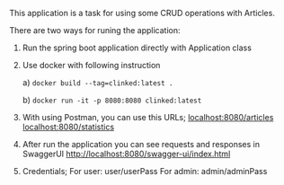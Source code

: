 This application is a task for using some CRUD operations with Articles.

There are two ways for runing the application:
1. Run the spring boot application directly with Application class
2. Use docker with following instruction

   a) `docker build --tag=clinked:latest .`

   b) `docker run -it -p 8080:8080 clinked:latest`
3. With using Postman, you can use this URLs;
   [localhost:8080/articles]()     [localhost:8080/statistics]()

4. After run the application you can see requests and responses in SwaggerUI
   [http://localhost:8080/swagger-ui/index.html]() 

5. Credentials;
    For user: user/userPass
    For admin: admin/adminPass